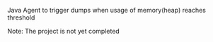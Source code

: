 Java Agent to trigger dumps when usage of memory(heap) reaches threshold

Note:
The project is not yet completed

